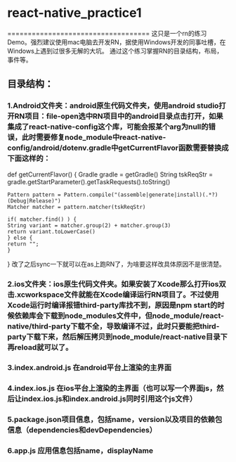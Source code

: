 # react-native_practice1
===================================
这只是一个rn的练习Demo。强烈建议使用mac电脑去开发RN，据使用Windows开发的同事吐槽，在Windows上遇到过很多无解的大坑。
通过这个练习掌握RN的目录结构，布局，事件等。
## 目录结构：
### 1.Android文件夹：android原生代码文件夹，使用android studio打开RN项目：file-open选中RN项目中的android目录点击打开，如果集成了react-native-config这个库，可能会报某个arg为null的错误，此时需要修复node_module中react-native-config/android/dotenv.gradle中getCurrentFlavor函数需要替换成下面这样的：
def getCurrentFlavor() {
	Gradle gradle = getGradle()
	String tskReqStr = gradle.getStartParameter().getTaskRequests().toString()

	Pattern pattern = Pattern.compile("(assemble|generate|install)(.*?)(Debug|Release)")
	Matcher matcher = pattern.matcher(tskReqStr)

	if( matcher.find() ) {
	String variant = matcher.group(2) + matcher.group(3)
	return variant.toLowerCase()
	} else {
	return "";
	}
}
改了之后sync一下就可以在as上跑RN了，为啥要这样改具体原因不是很清楚。
### 2.ios文件夹：ios原生代码文件夹。如果安装了Xcode那么打开ios双击.xcworkspace文件就能在Xcode编译运行RN项目了。不过使用Xcode运行时编译报错third-party库找不到，原因是npm start的时候依赖库会下载到node_modules文件中，但node_module/react-native/third-party下载不全，导致编译不过，此时只要能把third-party下载下来，然后解压拷贝到node_module/react-native目录下再reload就可以了。
### 3.index.android.js 在android平台上渲染的主界面
### 4.index.ios.js 在ios平台上渲染的主界面（也可以写一个界面js，然后让index.ios.js和index.android.js同时引用这个js文件）
### 5.package.json项目信息，包括name，version以及项目的依赖包信息（dependencies和devDependencies）
### 6.app.js 应用信息包括name，displayName